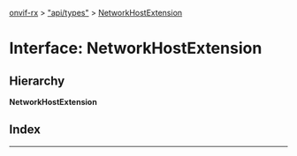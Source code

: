 [onvif-rx](../README.md) > ["api/types"](../modules/_api_types_.md) > [NetworkHostExtension](../interfaces/_api_types_.networkhostextension.md)

# Interface: NetworkHostExtension

## Hierarchy

**NetworkHostExtension**

## Index

---

